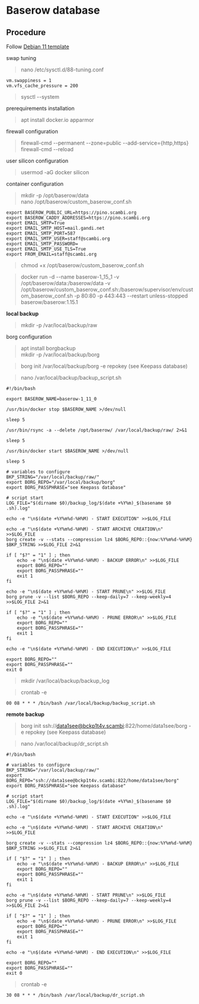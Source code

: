 # Baserow database  

## Procedure

Follow [Debian 11 template](001-Debian_11-template.md)

swap tuning  
>nano /etc/sysctl.d/88-tuning.conf

    vm.swappiness = 1
    vm.vfs_cache_pressure = 200

>sysctl --system

prerequirements installation  
>apt install docker.io apparmor

firewall configuration  
>firewall-cmd --permanent --zone=public --add-service={http,https}  
>firewall-cmd --reload

user silicon configuration  
>usermod -aG docker silicon

container configuration  
>mkdir -p /opt/baserow/data  
>nano /opt/baserow/custom_baserow_conf.sh

    export BASEROW_PUBLIC_URL=https://pino.scambi.org
    export BASEROW_CADDY_ADDRESSES=https://pino.scambi.org
    export EMAIL_SMTP=True
    export EMAIL_SMTP_HOST=mail.gandi.net
    export EMAIL_SMTP_PORT=587
    export EMAIL_SMTP_USER=staff@scambi.org
    export EMAIL_SMTP_PASSWORD=
    export EMAIL_SMTP_USE_TLS=True
    export FROM_EMAIL=staff@scambi.org

>chmod +x /opt/baserow/custom_baserow_conf.sh  

>docker run -d --name baserow-1_15_1 -v /opt/baserow/data:/baserow/data -v /opt/baserow/custom_baserow_conf.sh:/baserow/supervisor/env/custom_baserow_conf.sh -p 80:80 -p 443:443 --restart unless-stopped baserow/baserow:1.15.1

**local backup**

>mkdir -p /var/local/backup/raw  

borg configuration  
>apt install borgbackup  
>mkdir -p /var/local/backup/borg  

>borg init /var/local/backup/borg -e repokey (see Keepass database)  

>nano /var/local/backup/backup_script.sh

    #!/bin/bash

    export BASEROW_NAME=baserow-1_11_0

    /usr/bin/docker stop $BASEROW_NAME >/dev/null

    sleep 5

    /usr/bin/rsync -a --delete /opt/baserow/ /var/local/backup/raw/ 2>&1

    sleep 5

    /usr/bin/docker start $BASEROW_NAME >/dev/null

    sleep 5

    # variables to configure
    BKP_STRING="/var/local/backup/raw/"
    export BORG_REPO="/var/local/backup/borg"
    export BORG_PASSPHRASE="see Keepass database"

    # script start
    LOG_FILE="$(dirname $0)/backup_log/$(date +%Y%m)_$(basename $0 .sh).log"

    echo -e "\n$(date +%Y%m%d-%H%M) - START EXECUTION" >>$LOG_FILE

    echo -e "\n$(date +%Y%m%d-%H%M) - START ARCHIVE CREATION\n" >>$LOG_FILE
    borg create -v --stats --compression lz4 $BORG_REPO::{now:%Y%m%d-%H%M} $BKP_STRING >>$LOG_FILE 2>&1

    if [ "$?" = "1" ] ; then
        echo -e "\n$(date +%Y%m%d-%H%M) - BACKUP ERROR\n" >>$LOG_FILE
        export BORG_REPO=""
        export BORG_PASSPHRASE=""
        exit 1
    fi

    echo -e "\n$(date +%Y%m%d-%H%M) - START PRUNE\n" >>$LOG_FILE
    borg prune -v --list $BORG_REPO --keep-daily=7 --keep-weekly=4 >>$LOG_FILE 2>&1

    if [ "$?" = "1" ] ; then
        echo -e "\n$(date +%Y%m%d-%H%M) - PRUNE ERROR\n" >>$LOG_FILE
        export BORG_REPO=""
        export BORG_PASSPHRASE=""
        exit 1
    fi

    echo -e "\n$(date +%Y%m%d-%H%M) - END EXECUTION\n" >>$LOG_FILE

    export BORG_REPO=""
    export BORG_PASSPHRASE=""
    exit 0

>mkdir /var/local/backup/backup_log  

>crontab -e

    00 08 * * * /bin/bash /var/local/backup/backup_script.sh

**remote backup**

>borg init ssh://data1see@bckp1t4v.scambi:822/home/data1see/borg -e repokey (see Keepass database)  

>nano /var/local/backup/dr_script.sh

    #!/bin/bash

    # variables to configure
    BKP_STRING="/var/local/backup/raw/"
    export BORG_REPO="ssh://data1see@bckp1t4v.scambi:822/home/data1see/borg"
    export BORG_PASSPHRASE="see Keepass database"

    # script start
    LOG_FILE="$(dirname $0)/backup_log/$(date +%Y%m)_$(basename $0 .sh).log"

    echo -e "\n$(date +%Y%m%d-%H%M) - START EXECUTION" >>$LOG_FILE

    echo -e "\n$(date +%Y%m%d-%H%M) - START ARCHIVE CREATION\n" >>$LOG_FILE

    borg create -v --stats --compression lz4 $BORG_REPO::{now:%Y%m%d-%H%M} $BKP_STRING >>$LOG_FILE 2>&1

    if [ "$?" = "1" ] ; then
        echo -e "\n$(date +%Y%m%d-%H%M) - BACKUP ERROR\n" >>$LOG_FILE
        export BORG_REPO=""
        export BORG_PASSPHRASE=""
        exit 1
    fi

    echo -e "\n$(date +%Y%m%d-%H%M) - START PRUNE\n" >>$LOG_FILE
    borg prune -v --list $BORG_REPO --keep-daily=7 --keep-weekly=4 >>$LOG_FILE 2>&1

    if [ "$?" = "1" ] ; then
        echo -e "\n$(date +%Y%m%d-%H%M) - PRUNE ERROR\n" >>$LOG_FILE
        export BORG_REPO=""
        export BORG_PASSPHRASE=""
        exit 1
    fi

    echo -e "\n$(date +%Y%m%d-%H%M) - END EXECUTION\n" >>$LOG_FILE

    export BORG_REPO=""
    export BORG_PASSPHRASE=""
    exit 0

>crontab -e

    30 08 * * * /bin/bash /var/local/backup/dr_script.sh
